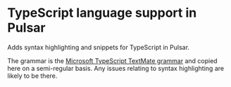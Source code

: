 # TypeScript language support in Pulsar

Adds syntax highlighting and snippets for TypeScript in Pulsar.

The grammar is the [Microsoft TypeScript TextMate grammar](https://github.com/Microsoft/TypeScript-TmLanguage) and copied here on a semi-regular basis.  Any issues relating to syntax highlighting are likely to be there.

